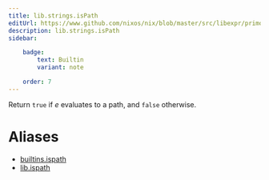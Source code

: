 ```yaml
---
title: lib.strings.isPath
editUrl: https://www.github.com/nixos/nix/blob/master/src/libexpr/primops.cc
description: lib.strings.isPath
sidebar:

    badge:
        text: Builtin
        variant: note

    order: 7
---
```


Return `true` if *e* evaluates to a path, and `false` otherwise.


# Aliases

- [builtins.ispath](/nix-doc-comments/reference/builtins/builtins-ispath)
- [lib.ispath](/nix-doc-comments/reference/lib/lib-ispath)


